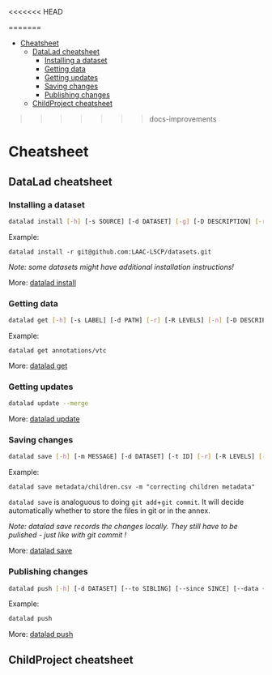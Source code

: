 <<<<<<< HEAD

=======
- [Cheatsheet](#cheatsheet)
  - [DataLad cheatsheet](#datalad-cheatsheet)
    - [Installing a dataset](#installing-a-dataset)
    - [Getting data](#getting-data)
    - [Getting updates](#getting-updates)
    - [Saving changes](#saving-changes)
    - [Publishing changes](#publishing-changes)
  - [ChildProject cheatsheet](#childproject-cheatsheet)
>>>>>>> docs-improvements

# Cheatsheet

## DataLad cheatsheet

### Installing a dataset

```bash
datalad install [-h] [-s SOURCE] [-d DATASET] [-g] [-D DESCRIPTION] [-r] [-R LEVELS] [--reckless [auto|ephemeral|shared-...]] [-J NJOBS] [PATH [PATH ...]]
```

Example:

```
datalad install -r git@github.com:LAAC-LSCP/datasets.git
```

*Note: some datasets might have additional installation instructions!*

More: [datalad install](http://docs.datalad.org/en/stable/generated/man/datalad-install.html)

### Getting data

```bash
datalad get [-h] [-s LABEL] [-d PATH] [-r] [-R LEVELS] [-n] [-D DESCRIPTION] [--reckless [auto|ephemeral|shared-...]] [-J NJOBS] [PATH [PATH ...]]
```

Example:

```
datalad get annotations/vtc
```

More: [datalad get](http://docs.datalad.org/en/stable/generated/man/datalad-get.html)

### Getting updates

```bash
datalad update --merge
```

More: [datalad update](http://docs.datalad.org/en/stable/generated/man/datalad-update.html)


### Saving changes

```bash
datalad save [-h] [-m MESSAGE] [-d DATASET] [-t ID] [-r] [-R LEVELS] [-u] [-F MESSAGE_FILE] [--to-git] [-J NJOBS] [PATH [PATH ...]]
```

Example:

```
datalad save metadata/children.csv -m "correcting children metadata"
```

`datalad save` is analoguous to doing `git add`+`git commit`. It will decide automatically whether to store the files in git or in the annex.

*Note: datalad save records the changes locally. They still have to be pulished - just like with git commit !*

More: [datalad save](http://docs.datalad.org/en/stable/generated/man/datalad-save.html)

### Publishing changes

```bash
datalad push [-h] [-d DATASET] [--to SIBLING] [--since SINCE] [--data {anything|nothing|auto|auto-if-wanted}] [-f {all|gitpush|checkdatapresent}] [-r] [-R LEVELS] [-J NJOBS] [PATH [PATH ...]]
```

Example:

```bash
datalad push
```

More: [datalad push](http://docs.datalad.org/en/stable/generated/man/datalad-push.html)


## ChildProject cheatsheet


